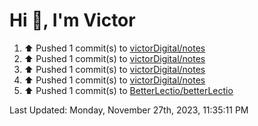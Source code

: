 <h1>Hi 👋, I'm Victor </h1>

<!--RECENT_ACTIVITY:start-->
1. ⬆️ Pushed 1 commit(s) to [victorDigital/notes](https://github.com/victorDigital/notes)<br>
2. ⬆️ Pushed 1 commit(s) to [victorDigital/notes](https://github.com/victorDigital/notes)<br>
3. ⬆️ Pushed 1 commit(s) to [victorDigital/notes](https://github.com/victorDigital/notes)<br>
4. ⬆️ Pushed 1 commit(s) to [victorDigital/notes](https://github.com/victorDigital/notes)<br>
5. ⬆️ Pushed 1 commit(s) to [BetterLectio/betterLectio](https://github.com/BetterLectio/betterLectio)<br>
<!--RECENT_ACTIVITY:end-->

<!--RECENT_ACTIVITY:last_update-->
Last Updated: Monday, November 27th, 2023, 11:35:11 PM
<!--RECENT_ACTIVITY:last_update_end-->
